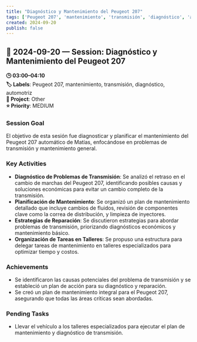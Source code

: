 ```yaml
---
title: "Diagnóstico y Mantenimiento del Peugeot 207"
tags: ['Peugeot 207', 'mantenimiento', 'transmisión', 'diagnóstico', 'automotriz']
created: 2024-09-20
publish: false
---
```


## 📅 2024-09-20 — Session: Diagnóstico y Mantenimiento del Peugeot 207

**🕒 03:00–04:10**  
**🏷️ Labels**: Peugeot 207, mantenimiento, transmisión, diagnóstico, automotriz  
**📂 Project**: Other  
**⭐ Priority**: MEDIUM  


### Session Goal
El objetivo de esta sesión fue diagnosticar y planificar el mantenimiento del Peugeot 207 automático de Matías, enfocándose en problemas de transmisión y mantenimiento general.

### Key Activities
- **Diagnóstico de Problemas de Transmisión**: Se analizó el retraso en el cambio de marchas del Peugeot 207, identificando posibles causas y soluciones económicas para evitar un cambio completo de la transmisión.
- **Planificación de Mantenimiento**: Se organizó un plan de mantenimiento detallado que incluye cambios de fluidos, revisión de componentes clave como la correa de distribución, y limpieza de inyectores.
- **Estrategias de Reparación**: Se discutieron estrategias para abordar problemas de transmisión, priorizando diagnósticos económicos y mantenimiento básico.
- **Organización de Tareas en Talleres**: Se propuso una estructura para delegar tareas de mantenimiento en talleres especializados para optimizar tiempo y costos.

### Achievements
- Se identificaron las causas potenciales del problema de transmisión y se estableció un plan de acción para su diagnóstico y reparación.
- Se creó un plan de mantenimiento integral para el Peugeot 207, asegurando que todas las áreas críticas sean abordadas.

### Pending Tasks
- Llevar el vehículo a los talleres especializados para ejecutar el plan de mantenimiento y diagnóstico de transmisión.
